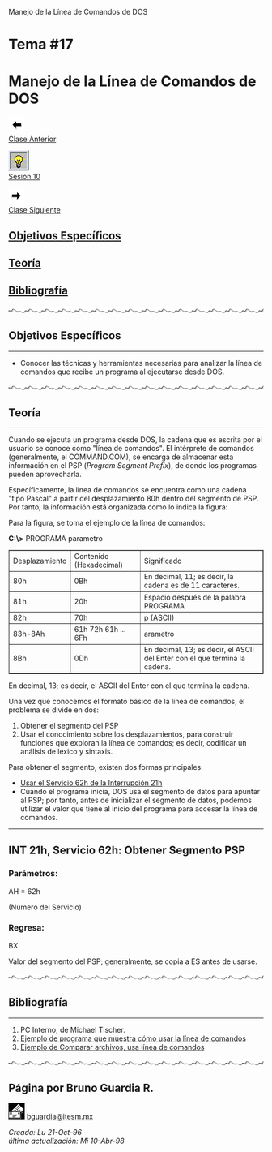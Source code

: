 Manejo de la Línea de Comandos de DOS

Tema #17
========

Manejo de la Línea de Comandos de DOS
=====================================

[![Sesión Anterior](../../images/anterior.gif)  
Clase Anterior](clase16.md)

[![Sesión](../../images/light.gif)  
Sesión 10](../Sesiones/sv10.md)

[![Sesión Siguiente](../../images/sigue.gif)  
Clase Siguiente](../Temas/clase18.md)

[Objetivos Específicos](#objetivos-específicos)
----------------------------------

[Teoría](#teoría)
-----------------

[Bibliografía](#bibliografía)
-----------------------

![Línea de separación](../../images/waveline.gif)

## Objetivos Específicos
---------------------

*   Conocer las técnicas y herramientas necesarias para analizar la línea de comandos que recibe un programa al ejecutarse desde DOS.

![Línea de separación](../../images/waveline.gif)

## Teoría
------

Cuando se ejecuta un programa desde DOS, la cadena que es escrita por el usuario se conoce como "línea de comandos". El intérprete de comandos (generalmente, el COMMAND.COM), se encarga de almacenar esta información en el PSP (_Program Segment Prefix_), de donde los programas pueden aprovecharla.

Específicamente, la línea de comandos se encuentra como una cadena "tipo Pascal" a partir del desplazamiento 80h dentro del segmento de PSP. Por tanto, la información está organizada como lo indica la figura:

Para la figura, se toma el ejemplo de la línea de comandos:

**C:\\>** PROGRAMA parametro

<table border="1" cellpadding="2">

<tbody>

<tr>

<td>Desplazamiento</td>

<td>Contenido  
(Hexadecimal)</td>

<td>Significado</td>

</tr>

<tr>

<td>80h</td>

<td>0Bh</td>

<td>En decimal, 11; es decir, la cadena es de 11 caracteres.</td>

</tr>

<tr>

<td>81h</td>

<td>20h</td>

<td>Espacio después de la palabra PROGRAMA</td>

</tr>

<tr>

<td>82h</td>

<td>70h</td>

<td>p (ASCII)</td>

</tr>

<tr>

<td>83h-8Ah</td>

<td>61h 72h 61h ... 6Fh</td>

<td>arametro</td>

</tr>

<tr>

<td>8Bh</td>

<td>0Dh</td>

<td>En decimal, 13; es decir, el ASCII del Enter con el que termina la cadena.</td>

</tr>

</tbody>

</table>

En decimal, 13; es decir, el ASCII del Enter con el que termina la cadena.

Una vez que conocemos el formato básico de la línea de comandos, el problema se divide en dos:

1.  Obtener el segmento del PSP
2.  Usar el conocimiento sobre los desplazamientos, para construir funciones que exploran la línea de comandos; es decir, codificar un análisis de léxico y sintaxis.

Para obtener el segmento, existen dos formas principales:

*   [Usar el Servicio 62h de la Interrupción 21h](#int-21h-servicio-62h-obtener-segmento-psp)
*   Cuando el programa inicia, DOS usa el segmento de datos para apuntar al PSP; por tanto, antes de inicializar el segmento de datos, podemos utilizar el valor que tiene al inicio del programa para accesar la línea de comandos.

* * *

## INT 21h, Servicio 62h: Obtener Segmento PSP

### Parámetros:

AH = 62h

(Número del Servicio)

### Regresa:

BX

Valor del segmento del PSP; generalmente, se copia a ES antes de usarse.

![Línea de separación](../../images/waveline.gif)

## Bibliografía
------------

1.  PC Interno, de Michael Tischer.
2.  [Ejemplo de programa que muestra cómo usar la línea de comandos](../programa/param2.asm)
3.  [Ejemplo de Comparar archivos, usa línea de comandos](../programa/compare.asm)

![Línea de separación](../../images/waveline.gif) 

## Página por Bruno Guardia R.

 [![Correo](../../images/mail.gif) bguardia@itesm.mx](mailto:bguardia@campus.ccm.itesm.mx)

_Creada: Lu 21-Oct-96_  
_última actualización: Mi 10-Abr-98_